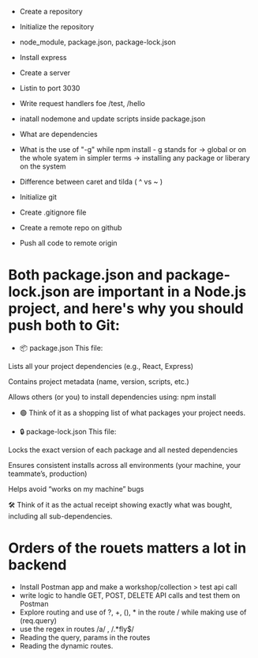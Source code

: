 - Create a repository
- Initialize the repository
- node_module, package.json, package-lock.json
- Install express
- Create a server
- Listin to port 3030
- Write request handlers foe /test, /hello
- inatall nodemone and update scripts inside package.json 
- What are dependencies
- What is the use of "-g" while npm install - g stands for -> global or on the whole syatem in simpler terms -> installing any package or liberary on the system
- Difference between caret and tilda ( ^ vs ~ )

- Initialize git 
- Create .gitignore file
- Create a remote repo on github
- Push all code to remote origin

# Both package.json and package-lock.json are important in a Node.js project, and here's why you should push both to Git:

- 📦 package.json
This file:

Lists all your project dependencies (e.g., React, Express)

Contains project metadata (name, version, scripts, etc.)

Allows others (or you) to install dependencies using: npm install

- 🟢 Think of it as a shopping list of what packages your project needs.

- 🔒 package-lock.json
This file:

Locks the exact version of each package and all nested dependencies

Ensures consistent installs across all environments (your machine, your teammate’s, production)

Helps avoid “works on my machine” bugs

🛠️ Think of it as the actual receipt showing exactly what was bought, including all sub-dependencies.

# Orders of the rouets matters a lot in backend 

- Install Postman app and make a workshop/collection > test api call 
- write logic to handle GET, POST, DELETE API calls and test them on Postman
- Explore routing and use of ?, +, (), * in the route / while making use of (req.query)
- use the regex in routes /a/ , /.*fly$/ 
- Reading the query, params in the routes
- Reading the dynamic routes.
